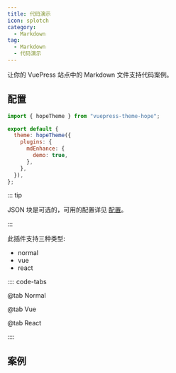 ```yaml
---
title: 代码演示
icon: splotch
category:
  - Markdown
tag:
  - Markdown
  - 代码演示
---
```


让你的 VuePress 站点中的 Markdown 文件支持代码案例。

<!-- more -->

## 配置

```js {7} title=".vuepress/config.js"
import { hopeTheme } from "vuepress-theme-hope";

export default {
  theme: hopeTheme({
    plugins: {
      mdEnhance: {
        demo: true,
      },
    },
  }),
};
```

<!-- @include: @md-enhance/zh/guide/code/demo/README.md#syntax -->

::: tip

JSON 块是可选的，可用的配置详见 [配置](../../../config/plugins/md-enhance.md#demo)。

:::

此插件支持三种类型:

- normal
- vue
- react

:::: code-tabs

@tab Normal

<!-- @include: @md-enhance/zh/guide/code/demo/normal.md#syntax -->

@tab Vue

<!-- @include: @md-enhance/zh/guide/code/demo/vue.md#syntax -->

@tab React

<!-- @include: @md-enhance/zh/guide/code/demo/react.md#syntax -->

::::

<!-- @include: @md-enhance/zh/guide/code/demo/README.md#language -->

## 案例

<!-- @include: @md-enhance/zh/guide/code/demo/normal.md#demo -->
<!-- @include: @md-enhance/zh/guide/code/demo/vue.md#demo -->
<!-- @include: @md-enhance/zh/guide/code/demo/react.md#demo -->
<!-- @include: @md-enhance/zh/guide/code/demo/README.md#demo -->
